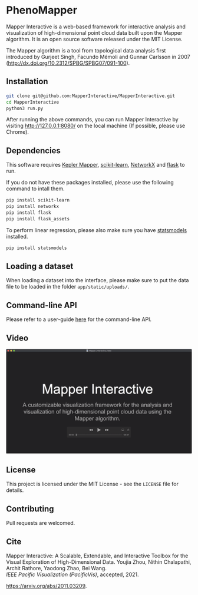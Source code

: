 # PhenoMapper



Mapper Interactive is a web-based framework for interactive analysis and visualization of high-dimensional point cloud data  built upon the Mapper algorithm. It is an open source software released under the MIT License.

The Mapper algorithm is a tool from topological data analysis first introduced by Gurjeet Singh, Facundo Mémoli and Gunnar Carlsson in 2007 (http://dx.doi.org/10.2312/SPBG/SPBG07/091-100). 


## Installation

```bash
git clone git@github.com:MapperInteractive/MapperInteractive.git
cd MapperInteractive
python3 run.py
```

After running the above commands, you can run Mapper Interactive by visiting http://127.0.0.1:8080/ on the local machine (If possible, please use Chrome).

## Dependencies
This software requires [Kepler Mapper](https://kepler-mapper.scikit-tda.org/), [scikit-learn](https://scikit-learn.org/stable/), [NetworkX](https://networkx.github.io/) and [flask](https://flask.palletsprojects.com/en/1.1.x/) to run.

If you do not have these packages installed, please use the following command to intall them.

```bash
pip install scikit-learn
pip install networkx
pip install flask
pip install flask_assets
```

To perform linear regression, please also make sure you have [statsmodels](https://www.statsmodels.org/stable/index.html) installed.
```bash
pip install statsmodels
```

## Loading a dataset
When loading a dataset into the interface, please make sure to put the data file to be loaded in the folder ``app/static/uploads/``.

## Command-line API
Please refer to a user-guide [here](CLI_README.md) for the command-line API.

## Video

[![Screenshot of video](app/static/assets/video-teaser.png)](https://www.youtube.com/watch?v=z2VEkv1apF8)

## License

This project is licensed under the MIT License - see the `LICENSE` file for details.

## Contributing

Pull requests are welcomed. 

## Cite

Mapper Interactive: A Scalable, Extendable, and Interactive Toolbox for the Visual Exploration of High-Dimensional Data.
Youjia Zhou, Nithin Chalapathi, Archit Rathore, Yaodong Zhao, Bei Wang.\
*IEEE Pacific Visualization (PacificVis)*, accepted, 2021.

https://arxiv.org/abs/2011.03209.



